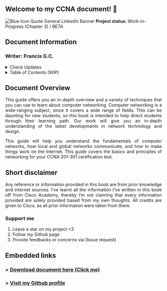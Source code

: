 ## Welcome to my CCNA document! 👋

![Blue Icon Quote General LinkedIn Banner](https://user-images.githubusercontent.com/75497349/109583152-60f63580-7b3a-11eb-999a-ae1c06c89b80.png)
**Project status:** Work-in-Progress (Chapter 3) / BETA <br/>

## Document Information

### **Writer:** Francis G.C. <br/>

<details>
  <summary>Check Updates</summary>
   <br/>
  
- Added new extra information for Chapter 3 (NEW!)
- Updated content outline.
- New format of book introduction.
</details>

<details>
  <summary>Table of Contents (WIP)</summary>
  <br/>
  
```
CHAPTER 1 (Network Foundation)	9
     Initial idea About Networks	9
     Fundamental Overview of Networks	9
          Intermediary devices	10
          Reliable Network	11
     Types of Networks	14
          3 Tier Architectural Model Overview	15
          2 Tier Architectural Model Overview	16
     Types of network topology	16
CHAPTER 2 (TCP/IP Model)	20
     TCP/IP Networking Model	20
     TCP/IP Application Layer	21
          HTTP Overview	22
               Simple HTTP logic	22
               Additional Information (HTTP)	23
     TCP/IP Transport Layer	24
          Transmission Control Protocol	24
               TCP Flags	24
               Connection-Oriented Communication	25
               Three-Way Handshake	25
               Flow Control	26
               TCP Error Detection/Recovery	28
               Same-layer and Adjacent-layer Interactions	29
               TCP Header	29
               4 Way Handshake	30
          User Datagram Protocol	31
     TCP/IP Network Layer	32
          Characteristics of IP	33
          IPv4 Overview	33
               Limitations of IPv4	35
          IPv6 Overview	35
          Routing basic overview	37
     Network Layer Summary	39
     Data link layer	39
          Transmission methods	41
     Physical Layer Overview	41
          Physical Layer Summary	42
     Benefits of a network model	42
     Chapter Summary	42
CHAPTER 3 (Ethernet Introduction)	44
     Ethernet Introduction	44
     Types of Ethernet LANs	44
          Copper Cabling	45
          Types of Copper Cables	46
               Unshielded Twisted-Pair (UTP)	46
               UTP Cabling Standards	47
```  
### NOTE: The following contents may not be updated. 
</details>

## Document Overview

<p align="justify">
This guide offers you an in-depth overview and a variety of techniques that you can use to learn about computer networking. Computer networking is a wide-ranging subject, since it covers a wide range of fields. This can be daunting for new students, so this book is intended to help direct students through their learning path. Our work will give you an in-depth understanding of the latest developments in network technology and design.
</p>

<p align="justify">
This guide will help you understand the fundamentals of computer networks, how local and global networks communicate, and how to make things work on the Internet. This guide covers the basics and principles of networking for your CCNA 201-301 certification test.
</p>

## Short disclaimer

<p align="justify">
Any reference or information provided in this book are from prior knowledge and internet sources. I’ve learnt all the information I’ve written in this book off from Cisco Academy, thereby I’m not claiming that every information provided are solely provided based from my own thoughts. All credits are given to Cisco, as all prior information were taken from there.
</p>

### Support me
  
1) Leave a star on my project <3
2) Follow my Github page
3) Provide feedbacks or concerns via (Issue request)

## Embedded links
### > [Download document here (Click me)](https://github.com/FrancisIGP/CCNA-Document/blob/main/1CCNA-Document(Draft)%20-%20Draft.pdf) <br/>
### > [Visit my Github profile](https://github.com/FrancisIGP)
